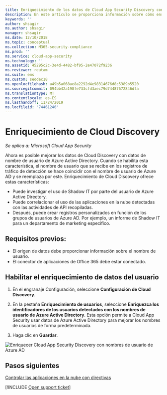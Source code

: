 ```yaml
---
title: Enriquecimiento de los datos de Cloud App Security Discovery con nombres de usuario de Azure AD
description: En este artículo se proporciona información sobre cómo enriquecer los datos de Cloud App Security Discovery con nombres de usuario de Azure AD.
keywords: ''
author: shsagir
ms.author: shsagir
manager: shsagir
ms.date: 12/10/2018
ms.topic: conceptual
ms.collection: M365-security-compliance
ms.prod: ''
ms.service: cloud-app-security
ms.technology: ''
ms.assetid: 45295c2c-3e4d-4482-bf95-2e47072f9236
ms.reviewer: reutam
ms.suite: ems
ms.custom: seodec18
ms.openlocfilehash: a49b5a068ae8a2292d4e98314676d8c5389b5520
ms.sourcegitcommit: 094bb42a198fe733cfd3aec79d74487672846dfa
ms.translationtype: MT
ms.contentlocale: es-ES
ms.lasthandoff: 11/24/2019
ms.locfileid: "74461246"
---
```

# <a name="cloud-discovery-enrichment"></a>Enriquecimiento de Cloud Discovery

*Se aplica a: Microsoft Cloud App Security*

Ahora es posible mejorar los datos de Cloud Discovery con datos de nombre de usuario de Azure Active Directory. Cuando se habilita esta característica, el nombre de usuario que se recibe en los registros de tráfico de detección se hace coincidir con el nombre de usuario de Azure AD y se reemplaza por este. Enriquecimiento de Cloud Discovery ofrece estas características:
- Puede investigar el uso de Shadow IT por parte del usuario de Azure Active Directory.
- Puede correlacionar el uso de las aplicaciones en la nube detectadas con las actividades de API recopiladas.
- Después, puede crear registros personalizados en función de los grupos de usuarios de Azure AD. Por ejemplo, un informe de Shadow IT para un departamento de marketing específico.


## <a name="prerequisites"></a>Requisitos previos:
- El origen de datos debe proporcionar información sobre el nombre de usuario.
- El conector de aplicaciones de Office 365 debe estar conectado.

## <a name="enabling-user-data-enrichment"></a>Habilitar el enriquecimiento de datos del usuario 
    
1. En el engranaje Configuración, seleccione **Configuración de Cloud Discovery**.
     
2. En la pestaña **Enriquecimiento de usuarios**, seleccione **Enriquezca los identificadores de los usuarios detectados con los nombres de usuario de Azure Active Directory**. Esta opción permite a Cloud App Security usar datos de Azure Active Directory para mejorar los nombres de usuarios de forma predeterminada.

3. Haga clic en **Guardar**.
 
![Enriquecer Cloud App Security Discovery con nombres de usuario de Azure AD](./media/discovery-enrichment.png)
  

  
      
## <a name="next-steps"></a>Pasos siguientes
  
[Controlar las aplicaciones en la nube con directivas](control-cloud-apps-with-policies.md)   

[!INCLUDE [Open support ticket](includes/support.md)]  
    
      
  
